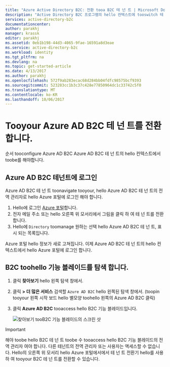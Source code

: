 ```yaml
---
title: "Azure Active Directory B2C: 전환 tooa B2C 테 넌 트 | Microsoft Docs"
description: "Active Directory B2C 프로그램의 hello 컨텍스트에 tooswitch 테 넌 트"
services: active-directory-b2c
documentationcenter: 
author: parakhj
manager: krassk
editor: parakhj
ms.assetid: 0eb1b198-44d3-4065-9fae-16591a8d3eae
ms.service: active-directory-b2c
ms.workload: identity
ms.tgt_pltfrm: na
ms.devlang: na
ms.topic: get-started-article
ms.date: 4/13/2017
ms.author: parakhj
ms.openlocfilehash: 572f9ab283ecac68d284bb04fdfc98575bcf9393
ms.sourcegitcommit: 523283cc1b3c37c428e77850964dc1c33742c5f0
ms.translationtype: MT
ms.contentlocale: ko-KR
ms.lasthandoff: 10/06/2017
---
```

# <a name="switching-tooyour-azure-ad-b2c-tenant"></a>Tooyour Azure AD B2C 테 넌 트를 전환합니다.

순서 tooconfigure Azure AD B2C Azure AD B2C 테 넌 트의 hello 컨텍스트에서 toobe를 해야합니다.

## <a name="log-into-azure-ad-b2c-tenant"></a>Azure AD B2C 테넌트에 로그인

Azure AD B2C 테 넌 트 toonavigate tooyour, hello Azure AD B2C 테 넌 트의 전역 관리자로 hello Azure 포털에 로그인 해야 합니다.

1. Hello에 로그인 [Azure 포털](http://portal.azure.com)합니다.
1. 전자 메일 주소 또는 hello 오른쪽 위 모서리에서 그림을 클릭 하 여 테 넌 트를 전환 합니다.
1. Hello에 `Directory` toomanage 원하는 선택 hello Azure AD B2C 테 넌 트, 표시 되는 목록입니다.

Azure 포털 hello 정보가 새로 고쳐집니다.  이제 Azure AD B2C 테 넌 트의 hello 컨텍스트에서 hello Azure 포털에 로그인 합니다.

## <a name="navigate-toohello-b2c-features-blade"></a>B2C toohello 기능 블레이드를 탐색 합니다.

1. 클릭 **찾아보기** hello 왼쪽 탐색 창에서.
1. 클릭 **> 더 많은 서비스** 검색할 `Azure AD B2C` hello 왼쪽된 탐색 창에서.  (toopin tooyour 왼쪽 시작 보드 hello 별모양 toohello 왼쪽의 Azure AD B2C 클릭)
1. 클릭 **Azure AD B2C** tooaccess hello B2C 기능 블레이드입니다.
   
    ![찾아보기 tooB2C 기능 블레이드의 스크린 샷](./media/active-directory-b2c-get-started/b2c-browse.png)

> [!IMPORTANT]
> 해야 toobe hello B2C 테 넌 트 toobe 수 tooaccess hello B2C 기능 블레이드의 전역 관리자 여야 합니다. 다른 테넌트의 전역 관리자 또는 사용자는 액세스할 수 없습니다.  Hello의 오른쪽 위 모서리 hello Azure 포털에서에서 테 넌 트 전환기 hello를 사용 하 여 tooyour B2C 테 넌 트를 전환할 수 있습니다.
